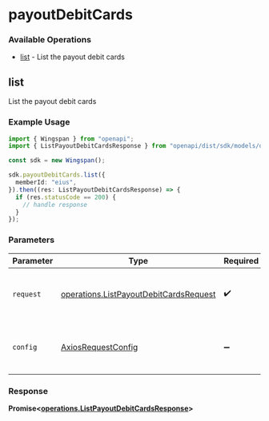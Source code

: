 # payoutDebitCards

### Available Operations

* [list](#list) - List the payout debit cards

## list

List the payout debit cards

### Example Usage

```typescript
import { Wingspan } from "openapi";
import { ListPayoutDebitCardsResponse } from "openapi/dist/sdk/models/operations";

const sdk = new Wingspan();

sdk.payoutDebitCards.list({
  memberId: "eius",
}).then((res: ListPayoutDebitCardsResponse) => {
  if (res.statusCode == 200) {
    // handle response
  }
});
```

### Parameters

| Parameter                                                                                        | Type                                                                                             | Required                                                                                         | Description                                                                                      |
| ------------------------------------------------------------------------------------------------ | ------------------------------------------------------------------------------------------------ | ------------------------------------------------------------------------------------------------ | ------------------------------------------------------------------------------------------------ |
| `request`                                                                                        | [operations.ListPayoutDebitCardsRequest](../../models/operations/listpayoutdebitcardsrequest.md) | :heavy_check_mark:                                                                               | The request object to use for the request.                                                       |
| `config`                                                                                         | [AxiosRequestConfig](https://axios-http.com/docs/req_config)                                     | :heavy_minus_sign:                                                                               | Available config options for making requests.                                                    |


### Response

**Promise<[operations.ListPayoutDebitCardsResponse](../../models/operations/listpayoutdebitcardsresponse.md)>**


